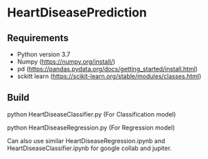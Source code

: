 # HeartDiseasePrediction

## Requirements

- Python version 3.7
- Numpy (https://numpy.org/install/)
- pd (https://pandas.pydata.org/docs/getting_started/install.html)
- sckitt learn (https://scikit-learn.org/stable/modules/classes.html)

## Build

python HeartDiseaseClassifier.py (For Classification model)


python HeartDiseaseRegression.py (For Regression model)


Can also use similar HeartDiseaseRegression.ipynb and HeartDiseaseClassifier.ipynb for google collab and jupiter.

